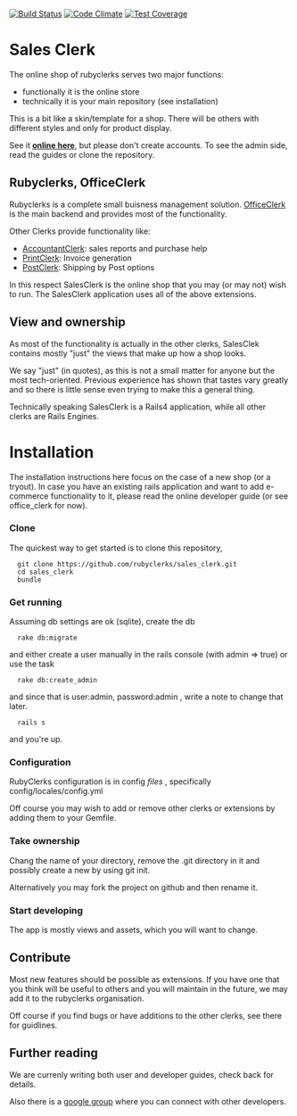 [![Build Status](https://travis-ci.org/rubyclerks/sales_clerk.svg?branch=master)](https://travis-ci.org/rubyclerks/sales_clerk)
[![Code Climate](https://codeclimate.com/github/rubyclerks/sales_clerk/badges/gpa.svg)](https://codeclimate.com/github/rubyclerks/sales_clerk)
[![Test Coverage](https://codeclimate.com/github/rubyclerks/sales_clerk/badges/coverage.svg)](https://codeclimate.com/github/rubyclerks/sales_clerk)

# Sales Clerk

The online shop of rubyclerks serves two major functions:

- functionally it is the online store
- technically it is your main repository (see installation)

This is a bit like a skin/template for a shop. There will be others with different styles and only for product display. 

See it [**online here**](http://auringostaitaan.fi/), but please don't create accounts. To see the admin side, read the
guides or clone the repository.

## Rubyclerks, OfficeClerk

Rubyclerks is a complete small buisness management solution. 
[OfficeClerk](https://github.com/rubyclerks/office_clerk) is the main backend and provides most of the functionality.

Other Clerks provide functionality like:

- [AccountantClerk](https://github.com/rubyclerks/accountant_clerk): sales reports and purchase help
- [PrintClerk](https://github.com/rubyclerks/print_clerk): Invoice generation
- [PostClerk](https://github.com/rubyclerks/post_clerk): Shipping by Post options

In this respect SalesClerk is the online shop that you may (or may not) wish to run. 
The SalesClerk application uses all of the above extensions.

## View and ownership

As most of the functionality is actually in the other clerks, 
SalesClek contains mostly "just" the views that make up how a shop looks.

We say "just" (in quotes), as this is not a small matter for anyone but the most tech-oriented. Previous experience has shown that tastes vary greatly and so there is little sense even trying to make this a general thing.

Technically speaking SalesClerk is a Rails4 application, while all other clerks are Rails Engines.

# Installation

The installation instructions here focus on the case of a new shop (or a tryout). In case you have an existing rails application and want to add e-commerce functionality to it, please read the online developer guide (or see office_clerk for now).

### Clone

The quickest way to get started is to clone this repository, 

```
  git clone https://github.com/rubyclerks/sales_clerk.git
  cd sales_clerk
  bundle
```

### Get running

Assuming db settings are ok (sqlite), create the db

```
  rake db:migrate
```

and either create a user manually in the rails console (with admin => true) or use the task

```
  rake db:create_admin
```

and since that is user:admin,  password:admin  , write a note to change that later.

```
  rails s
```

and you're up.
 
### Configuration

RubyClerks configuration is in config *files* , specifically config/locales/config.yml

Off course you may wish to add or remove other clerks or extensions by adding them to your Gemfile.

### Take ownership

Chang the name of your directory, remove the .git directory in it and possibly create a new by using git init.

Alternatively you may fork the project on github and then rename it.

### Start developing

The app is mostly views and assets, which you will want to change.

## Contribute

Most new features should be possible as extensions. If you have one that you think will be useful to others and you will maintain in the future, we may add it to the rubyclerks organisation.

Off course if you find bugs or have additions to the other clerks, see there for guidlines.

## Further reading

We are currenly writing both user and developer guides, check back for details.

Also there is a [google group](https://groups.google.com/forum/#!forum/rubyclerks) where you can connect with other developers.


